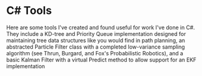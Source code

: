 # C# Tools
Here are some tools I've created and found useful for work I've done in C#. They include a KD-tree and Priority Queue implementation designed for maintaining tree data structures like you would find in path planning, an abstracted Particle Filter class with a completed low-variance sampling algorithm (see Thrun, Burgard, and Fox's Probabilistic Robotics), and a basic Kalman Filter with a virtual Predict method to allow support for an EKF implementation
